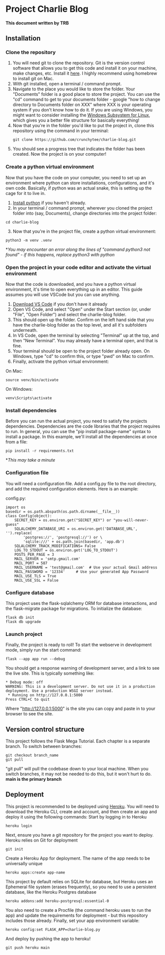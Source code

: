 # Project Charlie Blog

#### This document written by TRB

## Installation

### Clone the repository

1. You will need git to clone the repository. Git is the version control software that allows you to get this code and install it on your machine, make changes, etc. Install it [here](https://git-scm.com/downloads). I highly recommend using homebrew to install git on Mac.
2. With git installed, open a terminal / command prompt.
3. Navigate to the place you would like to store the folder. Your "Documents" folder is a good place to store the project. You can use the "cd" command to get to your documents folder - google "how to change directory to Documents folder on XXX" where XXX is your operating system if you don't know how to do it. If you are using Windows, you might want to consider installing the [Windows Subsystem for Linux](https://learn.microsoft.com/en-us/windows/wsl/install), which gives you a better file structure for basically everything!
4. Now that you're in the folder you'd like to put the project in, clone this repository using the command in your terminal:
   ```
   git clone https://github.com/crunchytee/charlie-blog.git
   ```
5. You should see a progress tree that indicates the folder has been created. Now the project is on your computer!

### Create a python virtual environment

Now that you have the code on your computer, you need to set up an environment where python can store installations, configurations, and it's own code. Basically, if python was an actual snake, this is setting up the cage for it to live in.

1. [Install python](https://www.python.org/downloads/) if you haven't already.
2. In your terminal / command prompt, wherever you cloned the project folder into (say, Documents), change directories into the project folder:

```
cd charlie-blog
```

3. Now that you're in the project file, create a python virtual environment:

```
python3 -m venv .venv
```

\*_You may encounter an error along the lines of "command python3 not found" - if this happens, replace python3 with python_

### Open the project in your code editor and activate the virtual environment

Now that the code is downloaded, and you have a python virtual environment, it's time to open everything up in an editor. This guide assumes you will use VSCode but you can use anything.

1. [Download VS Code](https://code.visualstudio.com/) if you don't have it already
2. Open VS Code, and select "Open" under the Start section (or, under "File", "Open Folder") and select the charlie-blog folder.
3. This should open up the folder. Confirm on the left hand side that you have the charlie-blog folder as the top level, and all it's subfolders underneath.
4. In VS Code, open the terminal by selecting "Terminal" up at the top, and then "New Terminal". You may already have a terminal open, and that is fine.
5. Your terminal should be open to the project folder already open. On Windows, type "cd" to confirm this, or type "pwd" on Mac to confirm.
6. Finally, activate the python virtual environment:

On Mac:

```
source venv/bin/activate
```

On Windows:

```
venv\Scripts\activate
```

### Install dependencies

Before you can run the actual project, you need to satisfy the projects dependencies. Dependencies are the code libraries that the project requires to run. In general, you can use the "pip install package-name" syntax to install a package. In this example, we'll install all the dependencies at once from a file:

```
pip install -r requirements.txt
```

\*_This may take a minute_

### Configuration file

You will need a configuration file. Add a config.py file to the root directory, and add the required configuration elements. Here is an example:

config.py:

```
import os
basedir = os.path.abspath(os.path.dirname(__file__))
class Config(object):
    SECRET_KEY = os.environ.get("SECRET_KEY") or "you-will-never-guess"
    SQLALCHEMY_DATABASE_URI = os.environ.get('DATABASE_URL', '').replace(
        'postgres://', 'postgresql://') or \
        'sqlite:///' + os.path.join(basedir, 'app.db')
    SQLALCHEMY_TRACK_MODIFICATIONS= False
    LOG_TO_STDOUT = os.environ.get('LOG_TO_STDOUT')
    POSTS_PER_PAGE = 3
    MAIL_SERVER = 'smtp.gmail.com'
    MAIL_PORT = 587
    MAIL_USERNAME = 'test@gmail.com'  # Use your actual Gmail address
    MAIL_PASSWORD = '12334'     # Use your generated App Password
    MAIL_USE_TLS = True
    MAIL_USE_SSL = False
```

### Configure database

This project uses the flask-sqlalchemy ORM for database interactions, and the flask-migrate package for migrations. To initialize the database:

```
flask db init
flask db upgrade

```

### Launch project

Finally, the project is ready to roll! To start the webserve in development mode, simply run the start command:

```
flask --app app run --debug
```

You should get a response warning of development server, and a link to see the live site. This is typically something like:

```
* Debug mode: off
WARNING: This is a development server. Do not use it in a production deployment. Use a production WSGI server instead.
 * Running on http://127.0.0.1:5000
Press CTRL+C to quit
```

Where "http://127.0.0.1:5000" is the site you can copy and paste in to your browser to see the site.

## Version control structure

This project follows the Flask Mega Tutorial. Each chapter is a separate branch. To switch between branches:

```
git checkout branch_name
git pull
```

"git pull" will pull the codebase down to your local machine. When you switch branches, it may not be needed to do this, but it won't hurt to do.
**main is the primary branch**

## Deployment
This project is recommended to be deployed using [Heroku](heroku.com). You will need to download the Heroku CLI, create and account, and then create an app and deploy it using the following commands:
Start by logging in to Heroku
```
heroku login
```
Next, ensure you have a git repository for the project you want to deploy. Heroku relies on Git for deployment
```
git init
```
Create a Heroku App for deployment. The name of the app needs to be universally unique
```
heroku apps:create app-name
```
This project by default relies on SQLite for database, but Heroku uses an Ephemeral file system (erases frequently), so you need to use a persistent database, like the Heroku Postgres database
```
heroku addons:add heroku-postgresql:essential-0
```
You also need to create a Procfile (the command heroku uses to run the app) and update the requirements for deployment - but this repository includes those already. Finally, set your app environment variable: 
```
heroku config:set FLASK_APP=charlie-blog.py
```
And deploy by pushing the app to heroku! 
```
git push heroku main
```

